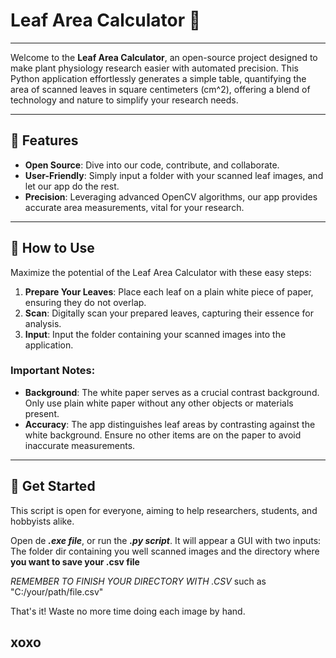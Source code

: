 # Leaf Area Calculator 🍃

---

Welcome to the **Leaf Area Calculator**, an open-source project designed to make plant physiology research easier with automated precision. This Python application effortlessly generates a simple table, quantifying the area of scanned leaves in square centimeters (cm^2), offering a blend of technology and nature to simplify your research needs.

---

## 🌟 Features

- **Open Source**: Dive into our code, contribute, and collaborate.
- **User-Friendly**: Simply input a folder with your scanned leaf images, and let our app do the rest.
- **Precision**: Leveraging advanced OpenCV algorithms, our app provides accurate area measurements, vital for your research.

---

## 📖 How to Use

Maximize the potential of the Leaf Area Calculator with these easy steps:

1. **Prepare Your Leaves**: Place each leaf on a plain white piece of paper, ensuring they do not overlap.
2. **Scan**: Digitally scan your prepared leaves, capturing their essence for analysis.
3. **Input**: Input the folder containing your scanned images into the application.

### Important Notes:

- **Background**: The white paper serves as a crucial contrast background. Only use plain white paper without any other objects or materials present.
- **Accuracy**: The app distinguishes leaf areas by contrasting against the white background. Ensure no other items are on the paper to avoid inaccurate measurements.

---

## 🌱 Get Started

This script is open for everyone, aiming to help researchers, students, and hobbyists alike.

Open de ***.exe file***, or run the ***.py script***. It will appear a GUI with two inputs: The folder dir containing you well scanned images and the directory where **you want to save your .csv file** 

*REMEMBER TO FINISH YOUR DIRECTORY WITH .CSV* such as "C:/your/path/file.csv"

That's it! Waste no more time doing each image by hand.

xoxo
---
